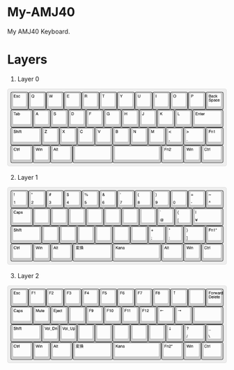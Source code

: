 # My-AMJ40

My AMJ40 Keyboard.

# Layers

1. Layer 0

![Layer 0](https://github.com/mizu-bai/My-AMJ40/raw/main/Layer0.PNG)

2. Layer 1

![Layer 1](https://github.com/mizu-bai/My-AMJ40/raw/main/Layer1.PNG)

3. Layer 2

![Layer 2](https://github.com/mizu-bai/My-AMJ40/raw/main/Layer2.PNG)
